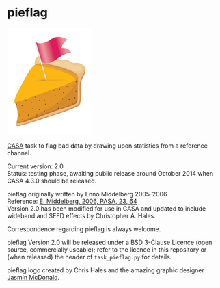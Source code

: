 pieflag
=======

![logo](./pieflag.jpg)

[CASA](http://casa.nrao.edu/) task to flag bad data by drawing upon statistics from a reference channel.

Current version: 2.0  
Status: testing phase, awaiting public release around October 2014 when CASA 4.3.0 should be released.

pieflag originally written by Enno Middelberg 2005-2006  
Reference: [E. Middelberg, 2006, PASA, 23, 64](http://arxiv.org/abs/astro-ph/0603216)  
Version 2.0 has been modified for use in CASA and updated to include wideband and SEFD effects by Christopher A. Hales.

Correspondence regarding pieflag is always welcome.

pieflag Version 2.0 will be released under a BSD 3-Clause Licence (open source, commercially useable); refer to the licence in this repository or (when released) the header of ```task_pieflag.py``` for details.

pieflag logo created by Chris Hales and the amazing graphic designer [Jasmin McDonald](http://www.theloop.com.au/JasminMcDonald/portfolio).
